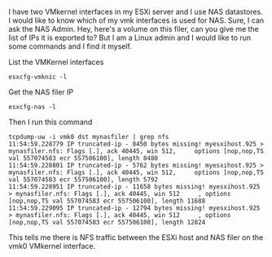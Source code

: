 I have two VMkernel interfaces in my ESXi server and I use NAS datastores. I would like to know which of my vmk interfaces is used for NAS. Sure, I can ask the NAS Admin. Hey, here's a volume on this filer, can you give me the list of IPs it is exported to? But I am a Linux admin and I would like to run some commands and I find it myself.

List the VMKernel interfaces

    esxcfg-vmknic -l

Get the NAS filer IP

    esxcfg-nas -l

Then I run this command 

    tcpdump-uw -i vmk0 dst mynasfiler | grep nfs
    11:54:59.228779 IP truncated-ip - 8450 bytes missing! myesxihost.925 > mynasfiler.nfs: Flags [.], ack 40445, win 512,     options [nop,nop,TS val 557074583 ecr 557506100], length 8480
    11:54:59.228801 IP truncated-ip - 5762 bytes missing! myesxihost.925 > mynasfiler.nfs: Flags [.], ack 40445, win 512,     options [nop,nop,TS val 557074583 ecr 557506100], length 5792
    11:54:59.228951 IP truncated-ip - 11658 bytes missing! myesxihost.925 > mynasfiler.nfs: Flags [.], ack 40445, win 512     , options [nop,nop,TS val 557074583 ecr 557506100], length 11688
    11:54:59.229095 IP truncated-ip - 12794 bytes missing! myesxihost.925 > mynasfiler.nfs: Flags [.], ack 40445, win 512     , options [nop,nop,TS val 557074583 ecr 557506100], length 12824

This tells me there is NFS traffic between the ESXi host and NAS filer on the vmk0 VMkernel interface. 
